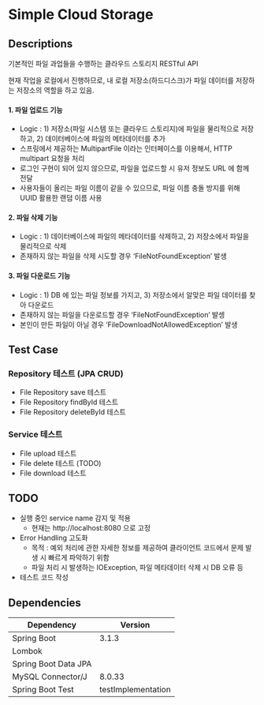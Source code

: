 # Simple Cloud Storage

## Descriptions
기본적인 파일 과업들을 수행하는 클라우드 스토리지 RESTful API

현재 작업을 로컬에서 진행하므로, 내 로컬 저장소(하드디스크)가 파일 데이터를 저장하는 저장소의 역할을 하고 있음.

#### 1. 파일 업로드 기능
- Logic : 1) 저장소(파일 시스템 또는 클라우드 스토리지)에 파일을 물리적으로 저장하고, 2) 데이터베이스에 파일의 메타데이터를 추가
- 스프링에서 제공하는 MultipartFile 이라는 인터페이스를 이용해서, HTTP multipart 요청을 처리
- 로그인 구현이 되어 있지 않으므로, 파일을 업로드할 시 유저 정보도 URL 에 함께 전달
- 사용자들이 올리는 파일 이름이 같을 수 있으므로, 파일 이름 충돌 방지를 위해 UUID 활용한 랜덤 이름 사용

#### 2. 파일 삭제 기능
- Logic : 1) 데이터베이스에 파일의 메타데이터를 삭제하고, 2) 저장소에서 파일을 물리적으로 삭제
- 존재하지 않는 파일을 삭제 시도할 경우 ‘FileNotFoundException’ 발생

#### 3. 파일 다운로드 기능
- Logic : 1) DB 에 있는 파일 정보를 가지고, 3) 저장소에서 알맞은 파일 데이터를 찾아 다운로드
- 존재하지 않는 파일을 다운로드할 경우 ‘FileNotFoundException’ 발셍
- 본인이 만든 파일이 아닐 경우 ‘FileDownloadNotAllowedException’ 발생 

## Test Case

### Repository 테스트 (JPA CRUD)
* File Repository save 테스트
* File Repository findById 테스트
* File Repository deleteById 테스트

### Service 테스트
* File upload 테스트
* File delete 테스트 (TODO)
* File download 테스트


## TODO
* 실행 중인 service name 감지 및 적용
    - 현재는 http://localhost:8080 으로 고정
* Error Handling 고도화
  - 목적 : 예외 처리에 관한 자세한 정보를 제공하여 클라이언트 코드에서 문제 발생 시 빠르게 파악하기 위함
  - 파일 처리 시 발생하는 IOException, 파일 메타데이터 삭제 시 DB 오류 등
* 테스트 코드 작성

## Dependencies


| Dependency        | Version       |
| ----------------- | ------------- |
| Spring Boot       |   3.1.3       |
| Lombok            |               |
| Spring Boot Data JPA |               |
| MySQL Connector/J | 8.0.33        |
| Spring Boot Test  | testImplementation |